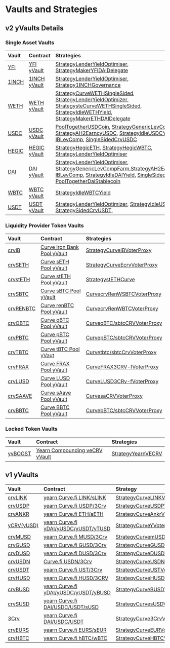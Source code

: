 # Vaults and Strategies

## v2 yVaults Details

### Single Asset Vaults

| Vault | Contract | Strategies |
| :--- | :--- | :--- |
| [YFI](https://docs.yearn.finance/yearn-finance/v1-yvaults/v1-yvault-details/##YFI) | [YFI yVault](https://etherscan.io/address/0xE14d13d8B3b85aF791b2AADD661cDBd5E6097Db1) | [StrategyLenderYieldOptimiser](https://etherscan.io/address/0x6a97FC93e39b3f792f1fD6e01565ff412B002D20#code), [StrategyMakerYFIDAIDelegate](https://etherscan.io/address/0xd7c172cBB4BeE22511611e92377b0fB375bbFd43) |
| [1INCH](https://docs.yearn.finance/yearn-finance/v1-yvaults/v1-yvault-details/##1INH) | [1INCH yVault](https://etherscan.io/address/0xB8C3B7A2A618C552C23B1E4701109a9E756Bab67) | [StrategyLenderYieldOptimiser](https://etherscan.io/address/0x86eD4F77d40182b8686a25e125FB3f5a04203CaA), [Strategy1INCHGovernance](https://github.com/philburrrt/yearn-docs/tree/3ef838c892bd5002a810571d3d864a853f38ec9b/yearn-finance/yvaults/0xB12F6A5776EDd2e923fD1Ce93041B2000A22dDc7/README.md) |
| [WETH](https://docs.yearn.finance/yearn-finance/v1-yvaults/v1-yvault-details/##WETH) | [WETH yVault](https://etherscan.io/address/0xa9fE4601811213c340e850ea305481afF02f5b28) | [StrategyCurveWETHSingleSided](https://etherscan.io/address/0xda988eBb26F505246C59Ba26514340B634F9a7a2), [StrategyLenderYieldOptimizer](https://etherscan.io/address/0xeE697232DF2226c9fB3F02a57062c4208f287851), [StrategysteCurveWETHSingleSided](https://etherscan.io/address/0xeE697232DF2226c9fB3F02a57062c4208f287851), [StrategyIdleWETHYield](https://etherscan.io/address/0x030bFfF524BbE7A77C789A0993cE8EF23cF8Efe9), [StrategyMakerETHDAIDelegate](https://etherscan.io/address/0x0E5397B8547C128Ee20958286436b7BC3f9faAa4) |
| [USDC](https://docs.yearn.finance/yearn-finance/v1-yvaults/v1-yvault-details/##USDC) | [USDC yVault](https://etherscan.io/address/0x5f18c75abdae578b483e5f43f12a39cf75b973a9) | [PoolTogetherUSDCoin](https://etherscan.io/address/0x387fCa8d7e2e09655b4F49548607B55C0580fC63), [StrategyGenericLevCompFarm](https://etherscan.io/address/0x4d7d4485fd600c61d840ccbec328bfd76a050f87), [StrategyAH2EarncyUSDC](https://etherscan.io/address/0x86Aa49bf28d03B1A4aBEb83872cFC13c89eB4beD#code), [StrategyIdleUSDCYield](https://etherscan.io/address/0x414D8F5c21dAF33105eE6416bcdA99a50A47C0e5#code), [IBLevComp](https://etherscan.io/address/0xE68A8565B4F837BDa10e2e917BFAaa562e1cD143), [SingleSidedCrvUSDC](https://etherscan.io/address/0x80af28cb1e44C44662F144475d7667C9C0aaB3C3) |
| [HEGIC](https://docs.yearn.finance/yearn-finance/v1-yvaults/v1-yvault-details/##HEGIC) | [HEGIC yVault](https://etherscan.io/address/0xe11ba472f74869176652c35d30db89854b5ae84d) | [StrategyHegicETH](https://etherscan.io/address/0x41d638024c525c70a53b883608048e705e061f2c), [StrategyHegicWBTC](https://etherscan.io/address/0x0ce77bc655afaac83947c2e859819185966ca825), [StrategyLenderYieldOptimiser](https://etherscan.io/address/0x0cf55d57d241161e0ec68e72cbb175dbfe84173a) |
| [DAI](https://docs.yearn.finance/yearn-finance/v1-yvaults/v1-yvault-details/##DAI) | [DAI yVault](https://etherscan.io/address/0x19d3364a399d251e894ac732651be8b0e4e85001) | [StrategyLenderYieldOptimiser](https://etherscan.io/address/0x32b8C26d0439e1959CEa6262CBabC12320b384c4), [StrategyGenericLevCompFarm](https://etherscan.io/address/0x4031afd3b0f71bace9181e554a9e680ee4abe7df),[StrategyAH2EarncyDAI](https://etherscan.io/address/0x7D960F3313f3cB1BBB6BF67419d303597F3E2Fa8), [IBLevComp](https://etherscan.io/address/0x80af28cb1e44C44662F144475d7667C9C0aaB3C3), [StrategyIdleDAIYield](https://etherscan.io/address/0x9b8F90078E74AcaD449798554f1bE3F4157C932D), [SingleSidedCrvDAI](https://etherscan.io/address/0x6a6B94A78cBA0F55BC4D41b37f2229427800B4dA), [PoolTogetherDaiStablecoin](https://etherscan.io/address/0x57e848A6915455a7e77CF0D55A1474bEFd9C374d) |
| [WBTC](https://docs.yearn.finance/yearn-finance/v1-yvaults/v1-yvault-details/##WBTC) | [WBTC yVault](https://etherscan.io/address/0xcb550a6d4c8e3517a939bc79d0c7093eb7cf56b5) | [StrategyIdleWBTCYield](https://etherscan.io/address/0x3E14d864E4e82eD98849Bf666971f39Cf49Ca986) |
| [USDT](https://docs.yearn.finance/yearn-finance/v1-yvaults/v1-yvault-details/##USDT) | [USDT yVault](https://etherscan.io/address/0x7Da96a3891Add058AdA2E826306D812C638D87a7) | [StrategyLenderYieldOptimizer](https://etherscan.io/address/0x2f87c5e8396F0C41b86aad4F3C8358aB21681952), [StrategyIdleUSDTYield](https://etherscan.io/address/0x01b54c320d6B3057377cbc71d953d1BBa84df44e), [StrategySidedCrvUSDT](https://etherscan.io/address/0x01b54c320d6B3057377cbc71d953d1BBa84df44e), |

### Liquidity Provider Token Vaults

| Vault | Contract | Strategies |
| :--- | :--- | :--- |
| [crvIB](https://docs.yearn.finance/yearn-finance/v1-yvaults/v1-yvault-details/##crvIB) | [Curve Iron Bank Pool yVault](https://etherscan.io/address/0x27b7b1ad7288079A66d12350c828D3C00A6F07d7) | [StrategyCurveIBVoterProxy](https://etherscan.io/address/0x5148C3124B42e73CA4e15EEd1B304DB59E0F2AF7) |
| [crvSETH](https://docs.yearn.finance/yearn-finance/v1-yvaults/v1-yvault-details/##crvSETH) | [Curve sETH Pool yVault](https://etherscan.io/address/0x986b4AFF588a109c09B50A03f42E4110E29D353F) | [StrategyCurveEcrvVoterProxy](https://etherscan.io/address/0xB5F6747147990c4ddCeBbd0d4ef25461a967D079#code) |
| [crvstETH](https://docs.yearn.finance/yearn-finance/v1-yvaults/v1-yvault-details/##crvstETH) | [Curve stETH Pool yVault](https://etherscan.io/address/0xdcd90c7f6324cfa40d7169ef80b12031770b4325) | [StrategystETHCurve](https://etherscan.io/address/0xebfc9451d19e8dbf36aaf547855b4dc789ca793c) |
| [crvSBTC](https://docs.yearn.finance/yearn-finance/v1-yvaults/v1-yvault-details/##crvSBTC) | [Curve sBTC Pool yVault](https://etherscan.io/address/0x8414Db07a7F743dEbaFb402070AB01a4E0d2E45e) | [CurvecrvRenWSBTCVoterProxy](https://etherscan.io/address/0xdD92491B9F55620C043d55D25620a7B126451ddD) |
| [crvRENBTC](https://docs.yearn.finance/yearn-finance/v1-yvaults/v1-yvault-details/##crvRENBTC) | [Curve renBTC Pool yVault](https://etherscan.io/address/0x7047F90229a057C13BF847C0744D646CFb6c9E1A) | [CurvecrvRenWBTCVoterProxy](https://etherscan.io/address/0x2A94A56fBEE72ACEC39ea0269c1356a8DFbC4765) |
| [crvOBTC](https://docs.yearn.finance/yearn-finance/v1-yvaults/v1-yvault-details/##crvOBTC) | [Curve oBTC Pool yVault](https://etherscan.io/address/0xe9Dc63083c464d6EDcCFf23444fF3CFc6886f6FB) | [CurveoBTC/sbtcCRVVoterProxy](https://etherscan.io/address/0x24579b82E06aBe25C8ffC4Ee6C2dB676e57F1a32) |
| [crvPBTC](https://docs.yearn.finance/yearn-finance/v1-yvaults/v1-yvault-details/##crvPBTC) | [Curve pBTC Pool yVault](https://etherscan.io/address/0x3c5DF3077BcF800640B5DAE8c91106575a4826E6) | [CurvepBTC/sbtcCRVVoterProxy](https://medium.com/yearn-state-of-the-vaults/the-vaults-at-yearn-9237905ffed3) |
| [crvTBTC](https://docs.yearn.finance/yearn-finance/v1-yvaults/v1-yvault-details/##crvTBTC) | [Curve tBTC Pool yVaut](https://etherscan.io/address/0x23D3D0f1c697247d5e0a9efB37d8b0ED0C464f7f) | [Curvetbtc/sbtcCrvVoterProxy](https://medium.com/yearn-state-of-the-vaults/the-vaults-at-yearn-9237905ffed3) |
| [crvFRAX](https://docs.yearn.finance/yearn-finance/v1-yvaults/v1-yvault-details/##crvFRAX) | [Curve FRAX Pool yVault](https://etherscan.io/address/0xB4AdA607B9d6b2c9Ee07A275e9616B84AC560139#code) | [CurveFRAX3CRV-fVoterProxy](https://etherscan.io/address/0xb622F17e1ba8C51b9BD760Fb37994a55b1e5CD85#code) |
| [crvLUSD](https://docs.yearn.finance/yearn-finance/v1-yvaults/v1-yvault-details/##crvLUSD) | [Curve LUSD Pool yVault](https://etherscan.io/address/0x5fA5B62c8AF877CB37031e0a3B2f34A78e3C56A6#code) | [CurveLUSD3CRv-fVoterProxy](https://etherscan.io/address/0x21e5a745d77430568C074569C06e6c765922626a#code) |
| [crvSAAVE](https://docs.yearn.finance/yearn-finance/v1-yvaults/v1-yvault-details/##crvSAAVE) | [Curve sAave Pool yVault](https://etherscan.io/address/0xb4D1Be44BfF40ad6e506edf43156577a3f8672eC#code) | [CurvesaCRVVoterProxy](https://etherscan.io/address/0xE73817de3418bB44A4FeCeBa53Aa835333C550e7#code) |
| [crvBBTC](https://docs.yearn.finance/yearn-finance/v1-yvaults/v1-yvault-details/##crvBBTC) | [Curve BBTC Pool yVault](https://etherscan.io/address/0x8fA3A9ecd9EFb07A8CE90A6eb014CF3c0E3B32Ef) | [CurvebBTC/sbtcCRVVoterProxy](https://etherscan.io/address/0xABCBB67Ef2757bCCff074014658d9BD13f559632) |

### Locked Token Vaults

| Vault | Contract | Strategies |
| :--- | :--- | :--- |
| [yvBOOST](https://docs.yearn.finance/yearn-finance/v1-yvaults/v1-yvault-details/##yvBOOST) | [Yearn Compounding veCRV yVault](https://etherscan.io/address/0x9d409a0A012CFbA9B15F6D4B36Ac57A46966Ab9a) | [StrategyYearnVECRV](https://etherscan.io/address/0x683b5C88D48FcCfB3e778FF0fA954F84cA7Ce9DF) |

## v1 yVaults

| Vault | Contract | Strategy |
| :--- | :--- | :--- |
| [crvLINK](https://docs.yearn.finance/yearn-finance/v1-yvaults/v1-yvault-details/##crvLINK) | [yearn Curve.fi LINK/sLINK](https://etherscan.io/address/0x96Ea6AF74Af09522fCB4c28C269C26F59a31ced6) | [StrategyCurveLINKVoterProxy](https://etherscan.io/address/0x153Fe8894a76f14bC8c8B02Dd81eFBB6d24E909f) |
| [crvUSDP](https://docs.yearn.finance/yearn-finance/v1-yvaults/v1-yvault-details/##crvUSDP) | [yearn Curve.fi USDP/3Crv](https://etherscan.io/address/0x1B5eb1173D2Bf770e50F10410C9a96F7a8eB6e75) | [StrategyCurveUSDPVoterProxy](https://etherscan.io/address/0xDdf11AEB5Ce1E91CF19C7E2374B0F7A88803eF36) |
| [crvANKR](https://docs.yearn.finance/yearn-finance/v1-yvaults/v1-yvault-details/##crvANKR) | [yearn Curve.fi ETH/aETH](https://etherscan.io/address/0xE625F5923303f1CE7A43ACFEFd11fd12f30DbcA4#code) | [StrategyCurveAnkrVoterProxy](https://etherscan.io/address/0xBdCeae91e10A80dbD7ad5e884c86EAe56b075Caa#code) |
| [yCRV\(yUSD\)](https://docs.yearn.finance/yearn-finance/v1-yvaults/v1-yvault-details/##ycrv-yusd) | [yearn Curve.fi yDAI/yUSDC/yUSDT/yTUSD](https://etherscan.io/address/0x5dbcf33d8c2e976c6b560249878e6f1491bca25c) | [StrategyCurveYVoterProxy](https://etherscan.io/address/0x07DB4B9b3951094B9E278D336aDf46a036295DE7#code) |
| [crvMUSD](https://docs.yearn.finance/yearn-finance/v1-yvaults/v1-yvault-details/##crvMUSD) | [yearn Curve.fi MUSD/3Crv](https://etherscan.io/address/0x0FCDAeDFb8A7DfDa2e9838564c5A1665d856AFDF#code) | [StrategyCurvemUSDVoterProxy](https://etherscan.io/address/0xBA0c07BBE9C22a1ee33FE988Ea3763f21D0909a0#code) |
| [crvGUSD](https://docs.yearn.finance/yearn-finance/v1-yvaults/v1-yvault-details/##crvGUSD) | [yearn Curve.fi GUSD/3Crv](https://etherscan.io/address/0xcC7E70A958917cCe67B4B87a8C30E6297451aE98#code) | [StrategyCurveGUSDVoterProxy](https://etherscan.io/address/0xD42eC70A590C6bc11e9995314fdbA45B4f74FABb#code) |
| [crvDUSD](https://docs.yearn.finance/yearn-finance/v1-yvaults/v1-yvault-details/##crvDUSD) | [yearn Curve.fi DUSD/3Crv](https://etherscan.io/address/0x8e6741b456a074F0Bc45B8b82A755d4aF7E965dF#code) | [StrategyCurveDUSDVoterProx](https://etherscan.io/address/0x33F3f002b8f812f3E087E9245921C8355E777231#code) |
| [crvUSDN](https://docs.yearn.finance/yearn-finance/v1-yvaults/v1-yvault-details/##crvUSDN) | [Curve.fi USDN/3Crv](https://etherscan.io/address/0x4f3E8F405CF5aFC05D68142F3783bDfE13811522) | [StrategyCurveUSDNVoterProxy](https://etherscan.io/address/0x406813fF2143d178d1Ebccd2357C20A424208912#code) |
| [crvUSDT](https://docs.yearn.finance/yearn-finance/v1-yvaults/v1-yvault-details/##crvUSDT) | [yearn Curve.fi UST/3Crv](https://etherscan.io/address/0xF6C9E9AF314982A4b38366f4AbfAa00595C5A6fC#code) | [StrategyCurveUSTVoterProxy](https://etherscan.io/address/0x3be2717DA725f43b7d6C598D8f76AeC43e231B99#code) |
| [crvHUSD](https://docs.yearn.finance/yearn-finance/v1-yvaults/v1-yvault-details/##crvHUSD) | [yearn Curve.fi HUSD/3CRV](https://etherscan.io/address/0x39546945695DCb1c037C836925B355262f551f55#code) | [StrategyCurveHUSDVoterProxy](https://etherscan.io/address/0xb21C4d2f7b2F29109FF6243309647A01bEB9950a#code) |
| [crvBUSD](https://docs.yearn.finance/yearn-finance/v1-yvaults/v1-yvault-details/##crvBUSD) | [yearn Curve.fi yDAI/yUSDC/yUSDT/yBUSD](https://etherscan.io/address/0x2994529C0652D127b7842094103715ec5299bBed#code) | [StrategyCurveBUSDVoterProxy](https://etherscan.io/address/0x112570655b32A8c747845E0215ad139661e66E7F#code) |
| [crvSUSD](https://docs.yearn.finance/yearn-finance/v1-yvaults/v1-yvault-details/##crvSUSD) | [yearn Curve.fi DAI/USDC/USDT/sUSD](https://etherscan.io/address/0x5533ed0a3b83F70c3c4a1f69Ef5546D3D4713E44#code) | [StrategyCurvesUSDVoterProxy ](https://etherscan.io/address/0xd7F641697ca4e0e19F6C9cF84989ABc293D24f84#code) |
| [3Crv](https://docs.yearn.finance/yearn-finance/v1-yvaults/v1-yvault-details/##3Crv) | [yearn Curve.fi DAI/USDC/USDT](https://etherscan.io/address/0x9cA85572E6A3EbF24dEDd195623F188735A5179f#code) | [StrategyCurve3CrvVoterProxy](https://etherscan.io/address/0xC59601F0CC49baa266891b7fc63d2D5FE097A79D#code) |
| [crvEURS](https://docs.yearn.finance/yearn-finance/v1-yvaults/v1-yvault-details/##crvEURS) | [yearn Curve.fi EURS/sEUR](https://etherscan.io/address/0x98B058b2CBacF5E99bC7012DF757ea7CFEbd35BC#code) | [StrategyCurveEURVoterProxy](https://etherscan.io/address/0x22422825e2dFf23f645b04A3f89190B69f174659#code) |
| [crvHBTC](https://docs.yearn.finance/yearn-finance/v1-yvaults/v1-yvault-details/##crvHBTC) | [yearn Curve.fi hBTC/wBTC](https://etherscan.io/token/0x46AFc2dfBd1ea0c0760CAD8262A5838e803A37e5) | [StrategyCurveHBTCVoterProxy](https://etherscan.io/address/0xE02363cB1e4E1B77a74fAf38F3Dbb7d0B70F26D7#code) |


